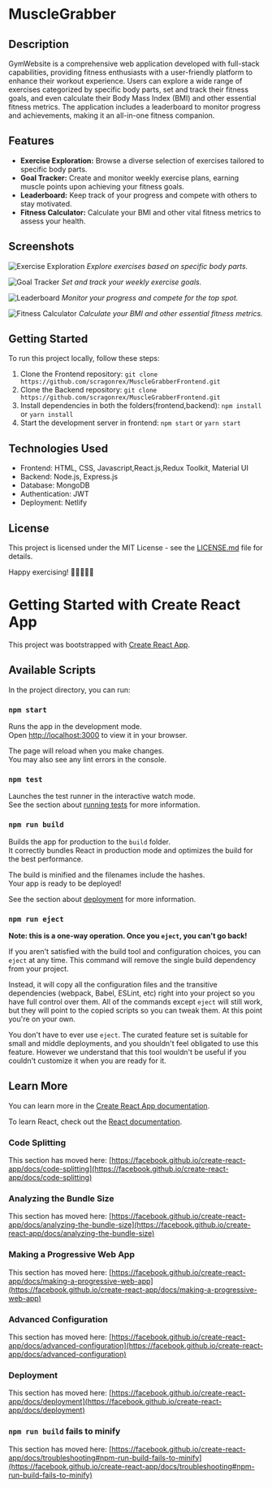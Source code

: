 # MuscleGrabber

## Description

GymWebsite is a comprehensive web application developed with full-stack capabilities, providing fitness enthusiasts with a user-friendly platform to enhance their workout experience. Users can explore a wide range of exercises categorized by specific body parts, set and track their fitness goals, and even calculate their Body Mass Index (BMI) and other essential fitness metrics. The application includes a leaderboard to monitor progress and achievements, making it an all-in-one fitness companion.

## Features

- **Exercise Exploration:** Browse a diverse selection of exercises tailored to specific body parts.
- **Goal Tracker:** Create and monitor weekly exercise plans, earning muscle points upon achieving your fitness goals.
- **Leaderboard:** Keep track of your progress and compete with others to stay motivated.
- **Fitness Calculator:** Calculate your BMI and other vital fitness metrics to assess your health.

## Screenshots

![Exercise Exploration](images/exercise_exploration.png)
*Explore exercises based on specific body parts.*

![Goal Tracker](images/goal_tracker.png)
*Set and track your weekly exercise goals.*

![Leaderboard](images/leaderboard.png)
*Monitor your progress and compete for the top spot.*

![Fitness Calculator](images/fitness_calculator.png)
*Calculate your BMI and other essential fitness metrics.*

## Getting Started

To run this project locally, follow these steps:

1. Clone the Frontend repository: `git clone https://github.com/scragonrex/MuscleGrabberFrontend.git`
2. Clone the Backend repository: `git clone https://github.com/scragonrex/MuscleGrabberFrontend.git`
3. Install dependencies in both the folders(frontend,backend): `npm install` or `yarn install`
4. Start the development server in frontend: `npm start` or `yarn start`

## Technologies Used

- Frontend: HTML, CSS,  Javascript,React.js,Redux Toolkit, Material UI
- Backend: Node.js, Express.js
- Database: MongoDB
- Authentication: JWT
- Deployment: Netlify


## License

This project is licensed under the MIT License - see the [LICENSE.md](LICENSE.md) file for details.

Happy exercising! 💪🏋️‍♀️🏃‍♂️
# Getting Started with Create React App

This project was bootstrapped with [Create React App](https://github.com/facebook/create-react-app).

## Available Scripts

In the project directory, you can run:

### `npm start`

Runs the app in the development mode.\
Open [http://localhost:3000](http://localhost:3000) to view it in your browser.

The page will reload when you make changes.\
You may also see any lint errors in the console.

### `npm test`

Launches the test runner in the interactive watch mode.\
See the section about [running tests](https://facebook.github.io/create-react-app/docs/running-tests) for more information.

### `npm run build`

Builds the app for production to the `build` folder.\
It correctly bundles React in production mode and optimizes the build for the best performance.

The build is minified and the filenames include the hashes.\
Your app is ready to be deployed!

See the section about [deployment](https://facebook.github.io/create-react-app/docs/deployment) for more information.

### `npm run eject`

**Note: this is a one-way operation. Once you `eject`, you can't go back!**

If you aren't satisfied with the build tool and configuration choices, you can `eject` at any time. This command will remove the single build dependency from your project.

Instead, it will copy all the configuration files and the transitive dependencies (webpack, Babel, ESLint, etc) right into your project so you have full control over them. All of the commands except `eject` will still work, but they will point to the copied scripts so you can tweak them. At this point you're on your own.

You don't have to ever use `eject`. The curated feature set is suitable for small and middle deployments, and you shouldn't feel obligated to use this feature. However we understand that this tool wouldn't be useful if you couldn't customize it when you are ready for it.

## Learn More

You can learn more in the [Create React App documentation](https://facebook.github.io/create-react-app/docs/getting-started).

To learn React, check out the [React documentation](https://reactjs.org/).

### Code Splitting

This section has moved here: [https://facebook.github.io/create-react-app/docs/code-splitting](https://facebook.github.io/create-react-app/docs/code-splitting)

### Analyzing the Bundle Size

This section has moved here: [https://facebook.github.io/create-react-app/docs/analyzing-the-bundle-size](https://facebook.github.io/create-react-app/docs/analyzing-the-bundle-size)

### Making a Progressive Web App

This section has moved here: [https://facebook.github.io/create-react-app/docs/making-a-progressive-web-app](https://facebook.github.io/create-react-app/docs/making-a-progressive-web-app)

### Advanced Configuration

This section has moved here: [https://facebook.github.io/create-react-app/docs/advanced-configuration](https://facebook.github.io/create-react-app/docs/advanced-configuration)

### Deployment

This section has moved here: [https://facebook.github.io/create-react-app/docs/deployment](https://facebook.github.io/create-react-app/docs/deployment)

### `npm run build` fails to minify

This section has moved here: [https://facebook.github.io/create-react-app/docs/troubleshooting#npm-run-build-fails-to-minify](https://facebook.github.io/create-react-app/docs/troubleshooting#npm-run-build-fails-to-minify)

